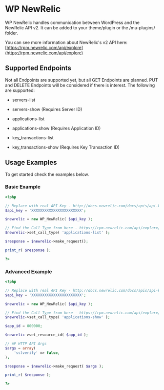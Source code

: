 # WP NewRelic

WP NewRelic handles communication between WordPress and the NewRelic API v2. It can be added to your theme/plugin or the /mu-plugins/ folder.

You can see more information about NewRelic's v2 API here: [https://rpm.newrelic.com/api/explore](https://rpm.newrelic.com/api/explore)

## Supported Endpoints

Not all Endpoints are supported yet, but all GET Endpoints are planned. PUT and DELETE Endpoints will be considered if there is interest. The following are supported:

* servers-list
* servers-show (Requires Server ID)

* applications-list
* applications-show (Requires Application ID)

* key_transactions-list
* key_transactions-show (Requires Key Transaction ID)

## Usage Examples

To get started check the examples below.

### Basic Example

```php
<?php

// Replace with real API Key - http://docs.newrelic.com/docs/apis/api-key
$api_key = 'XXXXXXXXXXXXXXXXXXXXXXX';

$newrelic = new WP_NewRelic( $api_key );

// Find the Call Type from here - https://rpm.newrelic.com/api/explore/
$newrelic->set_call_type( 'applications-list' );

$response = $newrelic->make_request();

print_r( $response );

?>
```

### Advanced Example

```php
<?php

// Replace with real API Key - http://docs.newrelic.com/docs/apis/api-key
$api_key = 'XXXXXXXXXXXXXXXXXXXXXXX';

$newrelic = new WP_NewRelic( $api_key );

// Find the Call Type from here - https://rpm.newrelic.com/api/explore/
$newrelic->set_call_type( 'applications-show' );

$app_id = 000000;

$newrelic->set_resource_id( $app_id );

// WP HTTP API Args
$args = array(
    'sslverify' => false,
);

$response = $newrelic->make_request( $args );

print_r( $response );

?>
```